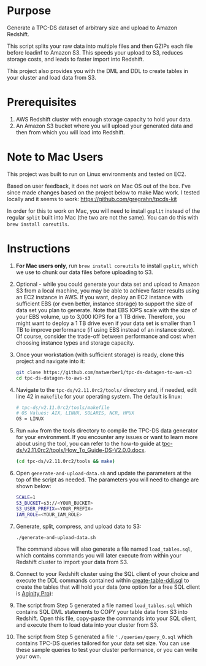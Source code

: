 # Purpose

Generate a TPC-DS dataset of arbitrary size and upload to Amazon Redshift. 

This script splits your raw data into multiple files and then GZIPs each file before loadinf to Amazon S3. This speeds your upload to S3, reduces storage costs, and leads to faster import into Redshift. 

This project also provides you with the DML and DDL to create tables in your cluster and load data from S3. 

# Prerequisites

1. AWS Redshift cluster with enough storage capacity to hold your data.
2. An Amazon S3 bucket where you will upload your generated data and then from which you will load into Redshift. 

# Note to Mac Users

This project was built to run on Linux environments and tested on EC2.

Based on user feedback, it does not work on Mac OS out of the box. I've since made changes based on the project below to make Mac work. I tested locally and it seems to work:
https://github.com/gregrahn/tpcds-kit

In order for this to work on Mac, you will need to install `gsplit` instead of the regular `split` built into Mac (the two are not the same). You can do this with `brew install coreutils`.

# Instructions

1. **For Mac users only**, run `brew install coreutils` to install `gsplit`, which we use to chunk our data files before uploading to S3.

1. Optional - while you could generate your data set and upload to Amazon S3 from a local machine, you may be able to achieve faster results using an EC2 instance in AWS. If you want, deploy an EC2 instance with sufficient EBS (or even better, instance storage) to support the size of data set you plan to generate. Note that EBS IOPS scale with the size of your EBS volume, up to 3,000 IOPS for a 1 TB drive. Therefore, you might want to deploy a 1 TB drive even if your data set is smaller than 1 TB to improve performance (if using EBS instead of an instance store). Of course, consider the trade-off between performance and cost when choosing instance types and storage capacity. 

2. Once your workstation (with sufficient storage) is ready, clone this project and navigate into it:

    ```sh
    git clone https://github.com/matwerber1/tpc-ds-datagen-to-aws-s3
    cd tpc-ds-datagen-to-aws-s3
    ```

3. Navigate to the `tpc-ds/v2.11.0rc2/tools/` directory and, if needed, edit line 42 in `makefile` for your operating system. The default is linux: 

    ```sh
    # tpc-ds/v2.11.0rc2/tools/makefile
    # OS Values: AIX, LINUX, SOLARIS, NCR, HPUX
    OS = LINUX 
    ```

3. Run `make` from the tools directory to compile the TPC-DS data generator for your environment. If you encounter any issues or want to learn more about using the tool, you can refer to the how-to guide at [tpc-ds/v2.11.0rc2/tools/How_To_Guide-DS-V2.0.0.docx](tpc-ds/v2.11.0rc2/tools/How_To_Guide-DS-V2.0.0.docx).

    ```sh
    (cd tpc-ds/v2.11.0rc2/tools && make)
    ```

4. Open `generate-and-upload-data.sh` and update the parameters at the top of the script as needed. The parameters you will need to change are shown below: 

    ```sh
    SCALE=1
    S3_BUCKET=s3://<YOUR_BUCKET>
    S3_USER_PREFIX=<YOUR_PREFIX>
    IAM_ROLE=<YOUR_IAM_ROLE>
    ```

5. Generate, split, compress, and upload data to S3:

    ```sh
    ./generate-and-upload-data.sh
    ```

    The command above will also generate a file named `load_tables.sql`, which contains commands you will later execute from within your Redshift cluster to import your data from S3. 

6. Connect to your Redshift cluster using the SQL client of your choice and execute the DDL commands contained within [create-table-ddl.sql](./create-table-dml.sql) to create the tables that will hold your data (one option for a free SQL client is [Aginity Pro](https://www.aginity.com/products/aginity-pro/)):

7. The script from Step 5 generated a file named `load_tables.sql` which contains SQL DML statements to COPY your table data from S3 into Redshift. Open this file, copy-paste the commands into your SQL client, and execute them to load data into your cluster from S3.

8. The script from Step 5 generated a file `'./queries/query_0.sql` which contains TPC-DS queries tailored for your data set size. You can use these sample queries to test your cluster performance, or you can write your own.